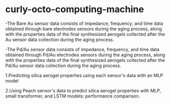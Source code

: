 # curly-octo-computing-machine

-The Bare Au sensor data consists of impedance, frequency, and time data obtained through bare electrodes sensors during the aging process, along with the properties data of the final synthesized aerogels collected after the Au sensor data collection during the aging process.

-The Pd/Au sensor data consists of impedance, frequency, and time data obtained through Pd/Au electrodes sensors during the aging process, along with the properties data of the final synthesized aerogels collected after the Pd/Au sensor data collection during the aging process.

1.Predicting silica aerogel properties using each sensor's data with an MLP model


2.Using Peach sensor's data to predict silica aerogel properties with MLP, small transformer, and LSTM models: performance comparison.

 
